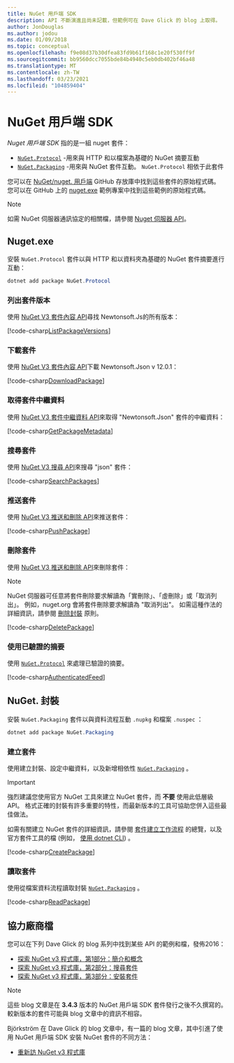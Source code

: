 ```yaml
---
title: NuGet 用戶端 SDK
description: API 不斷演進且尚未記載，但範例可在 Dave Glick 的 blog 上取得。
author: JonDouglas
ms.author: jodou
ms.date: 01/09/2018
ms.topic: conceptual
ms.openlocfilehash: f9e08d37b30dfea83fd9b61f168c1e20f530ff9f
ms.sourcegitcommit: bb9560dcc7055bde84b4940c5eb0db402bf46a48
ms.translationtype: MT
ms.contentlocale: zh-TW
ms.lasthandoff: 03/23/2021
ms.locfileid: "104859404"
---
```

# <a name="nuget-client-sdk"></a>NuGet 用戶端 SDK

*Nuget 用戶端 SDK* 指的是一組 nuget 套件：

* [`NuGet.Protocol`](https://www.nuget.org/packages/NuGet.Protocol) -用來與 HTTP 和以檔案為基礎的 NuGet 摘要互動
* [`NuGet.Packaging`](https://www.nuget.org/packages/NuGet.Packaging) -用來與 NuGet 套件互動。 `NuGet.Protocol` 相依于此套件

您可以在 [NuGet/nuget. 用戶端](https://github.com/NuGet/NuGet.Client) GitHub 存放庫中找到這些套件的原始程式碼。
您可以在 GitHub 上的 [nuget.exe](https://github.com/NuGet/Samples/tree/main/NuGetProtocolSamples) 範例專案中找到這些範例的原始程式碼。

> [!Note]
> 如需 NuGet 伺服器通訊協定的相關檔，請參閱 [Nuget 伺服器 API](~/api/overview.md)。

## <a name="nugetprotocol"></a>Nuget.exe

安裝 `NuGet.Protocol` 套件以與 HTTP 和以資料夾為基礎的 NuGet 套件摘要進行互動：

```ps1
dotnet add package NuGet.Protocol
```

### <a name="list-package-versions"></a>列出套件版本

使用 [NuGet V3 套件內容 API](../api/package-base-address-resource.md#enumerate-package-versions)尋找 Newtonsoft.Js的所有版本：

[!code-csharp[ListPackageVersions](~/../nuget-samples/NuGetProtocolSamples/Program.cs?name=ListPackageVersions)]

### <a name="download-a-package"></a>下載套件

使用 [NuGet V3 套件內容 API](../api/package-base-address-resource.md)下載 Newtonsoft.Json v 12.0.1：

[!code-csharp[DownloadPackage](~/../nuget-samples/NuGetProtocolSamples/Program.cs?name=DownloadPackage)]

### <a name="get-package-metadata"></a>取得套件中繼資料

使用 [NuGet V3 套件中繼資料 API](../api/registration-base-url-resource.md)來取得 "Newtonsoft.Json" 套件的中繼資料：

[!code-csharp[GetPackageMetadata](~/../nuget-samples/NuGetProtocolSamples/Program.cs?name=GetPackageMetadata)]

### <a name="search-packages"></a>搜尋套件

使用 [NuGet V3 搜尋 API](../api/search-query-service-resource.md)來搜尋 "json" 套件：

[!code-csharp[SearchPackages](~/../nuget-samples/NuGetProtocolSamples/Program.cs?name=SearchPackages)]

### <a name="push-a-package"></a>推送套件

使用 [NuGet V3 推送和刪除 API](../api/package-publish-resource.md)來推送套件：

[!code-csharp[PushPackage](~/../nuget-samples/NuGetProtocolSamples/Program.cs?name=PushPackage)]

### <a name="delete-a-package"></a>刪除套件

使用 [NuGet V3 推送和刪除 API](../api/package-publish-resource.md)來刪除套件：

> [!Note]
> NuGet 伺服器可任意將套件刪除要求解讀為「實刪除」、「虛刪除」或「取消列出」。
> 例如，nuget.org 會將套件刪除要求解讀為 "取消列出"。 如需這種作法的詳細資訊，請參閱 [刪除封裝](../nuget-org/policies/deleting-packages.md) 原則。

[!code-csharp[DeletePackage](~/../nuget-samples/NuGetProtocolSamples/Program.cs?name=DeletePackage)]

### <a name="work-with-authenticated-feeds"></a>使用已驗證的摘要

使用 [`NuGet.Protocol`](https://www.nuget.org/packages/NuGet.Protocol) 來處理已驗證的摘要。

[!code-csharp[AuthenticatedFeed](~/../nuget-samples/NuGetProtocolSamples/Program.cs?name=AuthenticatedFeed)]

## <a name="nugetpackaging"></a>NuGet. 封裝

安裝 `NuGet.Packaging` 套件以與資料流程互動 `.nupkg` 和檔案 `.nuspec` ：

```ps1
dotnet add package NuGet.Packaging
```

### <a name="create-a-package"></a>建立套件

使用建立封裝、設定中繼資料，以及新增相依性 [`NuGet.Packaging`](https://www.nuget.org/packages/NuGet.Packaging) 。

> [!IMPORTANT]
> 強烈建議您使用官方 NuGet 工具來建立 NuGet 套件，而 **不要** 使用此低層級 API。 格式正確的封裝有許多重要的特性，而最新版本的工具可協助您併入這些最佳做法。
> 
> 如需有關建立 NuGet 套件的詳細資訊，請參閱 [套件建立工作流程](../create-packages/overview-and-workflow.md) 的總覽，以及官方套件工具的檔 (例如， [使用 dotnet CLI](../create-packages/creating-a-package-dotnet-cli.md)) 。

[!code-csharp[CreatePackage](~/../nuget-samples/NuGetProtocolSamples/Program.cs?name=CreatePackage)]

### <a name="read-a-package"></a>讀取套件

使用從檔案資料流程讀取封裝 [`NuGet.Packaging`](https://www.nuget.org/packages/NuGet.Packaging) 。

[!code-csharp[ReadPackage](~/../nuget-samples/NuGetProtocolSamples/Program.cs?name=ReadPackage)]

## <a name="third-party-documentation"></a>協力廠商檔

您可以在下列 Dave Glick 的 blog 系列中找到某些 API 的範例和檔，發佈2016：

- [探索 NuGet v3 程式庫，第1部分：簡介和概念](http://daveaglick.com/posts/exploring-the-nuget-v3-libraries-part-1)
- [探索 NuGet v3 程式庫，第2部分：搜尋套件](http://daveaglick.com/posts/exploring-the-nuget-v3-libraries-part-2)
- [探索 NuGet v3 程式庫，第3部分：安裝套件](http://daveaglick.com/posts/exploring-the-nuget-v3-libraries-part-3)

> [!Note]
> 這些 blog 文章是在 **3.4.3** 版本的 NuGet 用戶端 SDK 套件發行之後不久撰寫的。
> 較新版本的套件可能與 blog 文章中的資訊不相容。

Björkström 在 Dave Glick 的 blog 文章中，有一篇的 blog 文章，其中引進了使用 NuGet 用戶端 SDK 安裝 NuGet 套件的不同方法：

- [重新訪 NuGet v3 程式庫](https://martinbjorkstrom.com/posts/2018-09-19-revisiting-nuget-client-libraries)
